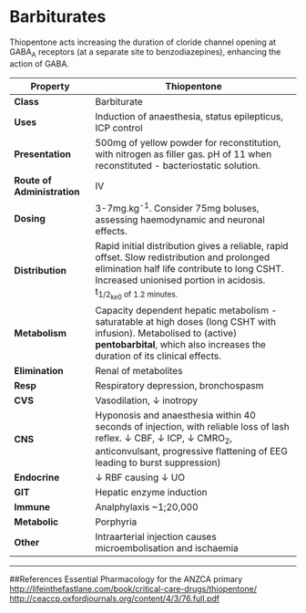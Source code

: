 # Barbiturates
Thiopentone acts increasing the duration of cloride channel opening at GABA<sub>A</sub> receptors (at a separate site to benzodiazepines), enhancing the action of GABA.

|Property|Thiopentone
|--|--|
|**Class**|Barbiturate
|**Uses**|Induction of anaesthesia, status epilepticus, ICP control
|**Presentation**|500mg of yellow powder for reconstitution, with nitrogen as filler gas. pH of 11 when reconstituted - bacteriostatic solution.
|**Route of Administration**|IV
|**Dosing**|3-7mg.kg<sup>-1</sup>. Consider 75mg boluses, assessing haemodynamic and neuronal effects.
|**Distribution**|Rapid initial distribution gives a reliable, rapid offset. Slow redistribution and prolonged elimination half life contribute to long CSHT. Increased unionised portion in acidosis. t<sub>1/2<sub>ke0</sub> of 1.2 minutes.
|**Metabolism**|Capacity dependent hepatic metabolism - saturatable at high doses (long CSHT with infusion). Metabolised to (active) **pentobarbital**, which also increases the duration of its clinical effects.
|**Elimination**|Renal of metabolites
|**Resp**|Respiratory depression, bronchospasm
|**CVS**|Vasodilation, ↓ inotropy
|**CNS**|Hyponosis and anaesthesia within 40 seconds of injection, with reliable loss of lash reflex. ↓ CBF, ↓ ICP, ↓ CMRO<sub>2</sub>, anticonvulsant, progressive flattening of EEG leading to burst suppression) 
|**Endocrine**|↓ RBF causing ↓ UO
|**GIT**|Hepatic enzyme induction
|**Immune**|Analphylaxis ~1;20,000
|**Metabolic**|Porphyria
|**Other**|Intraarterial injection causes microembolisation and ischaemia

---
##References
Essential Pharmacology for the ANZCA primary
http://lifeinthefastlane.com/book/critical-care-drugs/thiopentone/
http://ceaccp.oxfordjournals.org/content/4/3/76.full.pdf